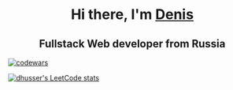<h1 align="center">
Hi there, I'm <a href="https://dhusser.github.io/cv/" target="_blank">Denis</a> 
</h1>
<h2 align="center">
Fullstack Web developer from Russia
</h2>

[![codewars](https://www.codewars.com/users/rsschool_42c5f954c05a1d94/badges/large)](https://www.codewars.com/users/dhusser)

[![dhusser's LeetCode stats](https://leetcode-stats-six.vercel.app/api?username=dhusser&theme=dark)](https://github.com/dhusser/)
